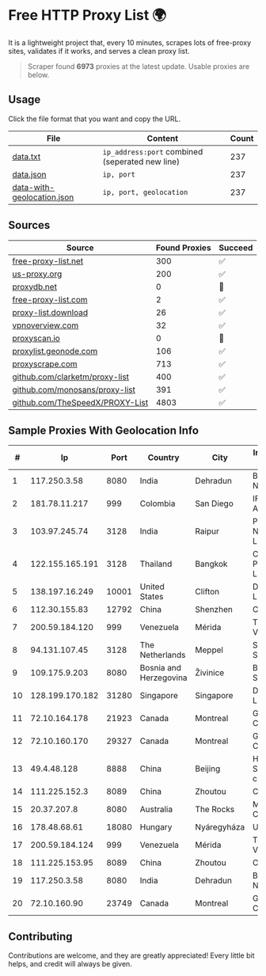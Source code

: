 
# Free HTTP Proxy List 🌍

It is a lightweight project that, every 10 minutes, scrapes lots of free-proxy sites, validates if it works, and serves a clean proxy list.


> Scraper found **6973** proxies at the latest update. Usable proxies are below.

## Usage

Click the file format that you want and copy the URL.


|File|Content|Count|
|----|-------|-----|
|[data.txt](https://raw.githubusercontent.com/themiralay/Proxy-List-World/master/data.txt)|`ip_address:port` combined (seperated new line)|237|
|[data.json](https://raw.githubusercontent.com/themiralay/Proxy-List-World/master/data.json)|`ip, port`|237|
|[data-with-geolocation.json](https://raw.githubusercontent.com/themiralay/Proxy-List-World/master/data-with-geolocation.json)|`ip, port, geolocation`|237|

## Sources

|Source|Found Proxies|Succeed|
|------|-------------|-------|
|[free-proxy-list.net](https://free-proxy-list.net)|300|✅|
|[us-proxy.org](https://www.us-proxy.org)|200|✅|
|[proxydb.net](http://proxydb.net)|0|🚫|
|[free-proxy-list.com](https://free-proxy-list.com/?page=&port=&type%5B%5D=http&type%5B%5D=https&up_time=0&search=Search)|2|✅|
|[proxy-list.download](https://www.proxy-list.download/HTTP)|26|✅|
|[vpnoverview.com](https://vpnoverview.com/privacy/anonymous-browsing/free-proxy-servers)|32|✅|
|[proxyscan.io](https://www.proxyscan.io)|0|🚫|
|[proxylist.geonode.com](https://proxylist.geonode.com/api/proxy-list?limit=300&page=1&sort_by=lastChecked&sort_type=desc&protocols=http,https)|106|✅|
|[proxyscrape.com](https://api.proxyscrape.com/v2/?request=displayproxies&protocol=http&timeout=10000&country=all&ssl=all&anonymity=all)|713|✅|
|[github.com/clarketm/proxy-list](https://raw.githubusercontent.com/clarketm/proxy-list/master/proxy-list-raw.txt)|400|✅|
|[github.com/monosans/proxy-list](https://raw.githubusercontent.com/monosans/proxy-list/main/proxies/http.txt)|391|✅|
|[github.com/TheSpeedX/PROXY-List](https://raw.githubusercontent.com/TheSpeedX/PROXY-List/master/http.txt)|4803|✅|


## Sample Proxies With Geolocation Info

|#|Ip|Port|Country|City|Internet Service Provider|
|-|--|----|-------|----|-------------------------|
|1|117.250.3.58|8080|India|Dehradun|Bharat Sanchar Nigam Ltd|
|2|181.78.11.217|999|Colombia|San Diego|IFX Networks Argentina S.R.L|
|3|103.97.245.74|3128|India|Raipur|Paynet Digital Network Private Limited|
|4|122.155.165.191|3128|Thailand|Bangkok|CAT Telecom Public Company Limited|
|5|138.197.16.249|10001|United States|Clifton|DigitalOcean, LLC|
|6|112.30.155.83|12792|China|Shenzhen|China Mobile|
|7|200.59.184.120|999|Venezuela|Mérida|TotalCom Venezuela C.A.|
|8|94.131.107.45|3128|The Netherlands|Meppel|Stark Industries Solutions LTD|
|9|109.175.9.203|8080|Bosnia and Herzegovina|Živinice|BH Telecom d.d. Sarajevo|
|10|128.199.170.182|31280|Singapore|Singapore|DigitalOcean, LLC|
|11|72.10.164.178|21923|Canada|Montreal|GloboTech Communications|
|12|72.10.160.170|29327|Canada|Montreal|GloboTech Communications|
|13|49.4.48.128|8888|China|Beijing|Huawei Cloud Service data center|
|14|111.225.152.3|8089|China|Zhoutou|China Telecom|
|15|20.37.207.8|8080|Australia|The Rocks|Microsoft Corporation|
|16|178.48.68.61|18080|Hungary|Nyáregyháza|UPC|
|17|200.59.184.124|999|Venezuela|Mérida|TotalCom Venezuela C.A.|
|18|111.225.153.95|8089|China|Zhoutou|China Telecom|
|19|117.250.3.58|8080|India|Dehradun|Bharat Sanchar Nigam Ltd|
|20|72.10.160.90|23749|Canada|Montreal|GloboTech Communications|



## Contributing

Contributions are welcome, and they are greatly appreciated! Every
little bit helps, and credit will always be given.

